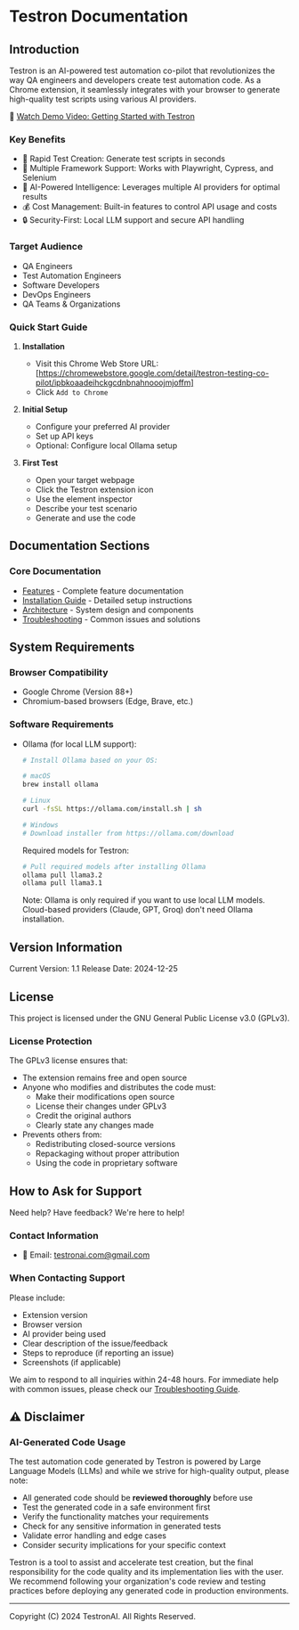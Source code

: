 # Testron Documentation

## Introduction
Testron is an AI-powered test automation co-pilot that revolutionizes the way QA engineers and developers create test automation code. As a Chrome extension, it seamlessly integrates with your browser to generate high-quality test scripts using various AI providers.

🎥 [Watch Demo Video: Getting Started with Testron](https://www.youtube.com/watch?v=05fvtjDc-xs)

### Key Benefits
- 🚀 Rapid Test Creation: Generate test scripts in seconds
- 🎯 Multiple Framework Support: Works with Playwright, Cypress, and Selenium
- 🤖 AI-Powered Intelligence: Leverages multiple AI providers for optimal results
- 💰 Cost Management: Built-in features to control API usage and costs
- 🔒 Security-First: Local LLM support and secure API handling

### Target Audience
- QA Engineers
- Test Automation Engineers
- Software Developers
- DevOps Engineers
- QA Teams & Organizations

### Quick Start Guide
1. **Installation**
   - Visit this Chrome Web Store URL: [https://chromewebstore.google.com/detail/testron-testing-co-pilot/ipbkoaadeihckgcdnbnahnooojmjoffm]
   -  Click `Add to Chrome`

2. **Initial Setup**
   - Configure your preferred AI provider
   - Set up API keys
   - Optional: Configure local Ollama setup

3. **First Test**
   - Open your target webpage
   - Click the Testron extension icon
   - Use the element inspector
   - Describe your test scenario
   - Generate and use the code

## Documentation Sections

### Core Documentation
- [Features](docs/features.md) - Complete feature documentation
- [Installation Guide](docs/installation.md) - Detailed setup instructions
- [Architecture](docs/architecture.md) - System design and components
- [Troubleshooting](docs/troubleshooting.md) - Common issues and solutions

## System Requirements

### Browser Compatibility
- Google Chrome (Version 88+)
- Chromium-based browsers (Edge, Brave, etc.)

### Software Requirements
- Ollama (for local LLM support):
  ```bash
  # Install Ollama based on your OS:
  
  # macOS
  brew install ollama
  
  # Linux
  curl -fsSL https://ollama.com/install.sh | sh
  
  # Windows
  # Download installer from https://ollama.com/download
  ```
  Required models for Testron:
  ```bash
  # Pull required models after installing Ollama
  ollama pull llama3.2
  ollama pull llama3.1
  ```
  Note: Ollama is only required if you want to use local LLM models. Cloud-based providers (Claude, GPT, Groq) don't need Ollama installation.

## Version Information
Current Version: 1.1
Release Date: 2024-12-25

## License
This project is licensed under the GNU General Public License v3.0 (GPLv3).

### License Protection
The GPLv3 license ensures that:
- The extension remains free and open source
- Anyone who modifies and distributes the code must:
  - Make their modifications open source
  - License their changes under GPLv3
  - Credit the original authors
  - Clearly state any changes made
- Prevents others from:
  - Redistributing closed-source versions
  - Repackaging without proper attribution
  - Using the code in proprietary software

## How to Ask for Support

Need help? Have feedback? We're here to help!

### Contact Information
- 📧 Email: testronai.com@gmail.com

### When Contacting Support
Please include:
- Extension version
- Browser version
- AI provider being used
- Clear description of the issue/feedback
- Steps to reproduce (if reporting an issue)
- Screenshots (if applicable)

We aim to respond to all inquiries within 24-48 hours. For immediate help with common issues, please check our [Troubleshooting Guide](docs/troubleshooting.md).

## ⚠️ Disclaimer

### AI-Generated Code Usage
The test automation code generated by Testron is powered by Large Language Models (LLMs) and while we strive for high-quality output, please note:

- All generated code should be **reviewed thoroughly** before use
- Test the generated code in a safe environment first
- Verify the functionality matches your requirements
- Check for any sensitive information in generated tests
- Validate error handling and edge cases
- Consider security implications for your specific context

Testron is a tool to assist and accelerate test creation, but the final responsibility for the code quality and its implementation lies with the user. We recommend following your organization's code review and testing practices before deploying any generated code in production environments.

---

Copyright (C) 2024 TestronAI. All Rights Reserved.